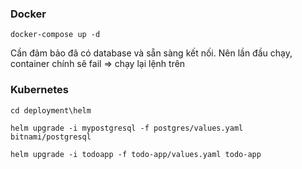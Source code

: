 ### Docker

```
docker-compose up -d
```

Cần đảm bảo đã có database và sẵn sàng kết nối. Nên lần đầu chạy, container chính sẽ fail =>  chạy lại lệnh trên

### Kubernetes

```
cd deployment\helm

helm upgrade -i mypostgresql -f postgres/values.yaml bitnami/postgresql

helm upgrade -i todoapp -f todo-app/values.yaml todo-app
```

